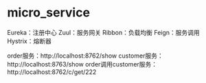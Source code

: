# micro_service
Eureka：注册中心
Zuul：服务网关
Ribbon：负载均衡
Feign：服务调用
Hystrix：熔断器

order服务：http://localhost:8762/show
customer服务：http://localhost:8763/show
order调用customer服务：http://localhost:8762/c/get/222
